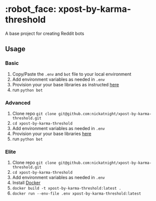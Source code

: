 # :robot_face: xpost-by-karma-threshold

A base project for creating Reddit bots

## Usage

### Basic
1. Copy/Paste the `.env` and `bot` file to your local environment
2. Add environment variables as needed in `.env`
3. Provision your your base libraries as instructed [here](https://www.reddit.com/r/RequestABot/comments/cyll80/a_comprehensive_guide_to_running_your_reddit_bot/)
4. run `python bot`

### Advanced
1. Clone repo `git clone git@github.com:nickatnight/xpost-by-karma-threshold.git`
2. `cd xpost-by-karma-threshold`
3. Add environment variables as needed in `.env`
4. Provision your your base libraries [here](https://www.reddit.com/r/RequestABot/comments/cyll80/a_comprehensive_guide_to_running_your_reddit_bot/)
5. run `python bot`

### Elite
1. Clone repo `git clone git@github.com:nickatnight/xpost-by-karma-threshold.git`
2. `cd xpost-by-karma-threshold`
3. Add environment variables as needed in `.env`
4. Install [Docker](https://www.docker.com/products/docker-desktop)
2. `docker build -t xpost-by-karma-threshold:latest .`
3. `docker run --env-file .env xpost-by-karma-threshold:latest`
